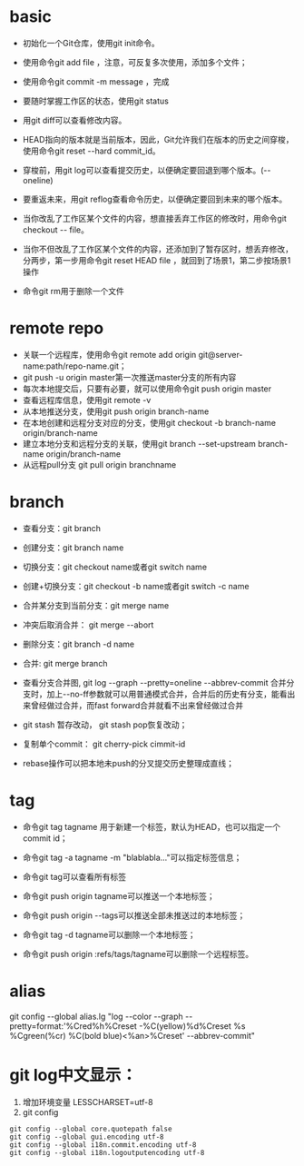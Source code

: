# basic

- 初始化一个Git仓库，使用git init命令。
- 使用命令git add file ，注意，可反复多次使用，添加多个文件；
- 使用命令git commit -m  message ，完成
- 要随时掌握工作区的状态，使用git status
- 用git diff可以查看修改内容。
- HEAD指向的版本就是当前版本，因此，Git允许我们在版本的历史之间穿梭，使用命令git reset --hard commit_id。

- 穿梭前，用git log可以查看提交历史，以便确定要回退到哪个版本。(--oneline)

- 要重返未来，用git reflog查看命令历史，以便确定要回到未来的哪个版本。
- 当你改乱了工作区某个文件的内容，想直接丢弃工作区的修改时，用命令git checkout -- file。
- 当你不但改乱了工作区某个文件的内容，还添加到了暂存区时，想丢弃修改，分两步，第一步用命令git reset HEAD  file ，就回到了场景1，第二步按场景1操作
- 命令git rm用于删除一个文件

# remote repo

 - 关联一个远程库，使用命令git remote add origin git@server-name:path/repo-name.git；
 - git push -u origin master第一次推送master分支的所有内容
 - 每次本地提交后，只要有必要，就可以使用命令git push origin master
 - 查看远程库信息，使用git remote -v
 - 从本地推送分支，使用git push origin branch-name
 - 在本地创建和远程分支对应的分支，使用git checkout -b branch-name origin/branch-name
 - 建立本地分支和远程分支的关联，使用git branch --set-upstream branch-name origin/branch-name
 - 从远程pull分支 git pull origin branchname

# branch
- 查看分支：git branch

- 创建分支：git branch name

- 切换分支：git checkout name或者git switch name

- 创建+切换分支：git checkout -b name或者git switch -c name

- 合并某分支到当前分支：git merge name
- 冲突后取消合并： git merge --abort

- 删除分支：git branch -d name
- 合并: git merge branch
- 查看分支合并图,  git log --graph --pretty=oneline --abbrev-commit
   合并分支时，加上--no-ff参数就可以用普通模式合并，合并后的历史有分支，能看出来曾经做过合并，而fast forward合并就看不出来曾经做过合并
- git stash 暂存改动， git stash pop恢复改动；
- 复制单个commit： git cherry-pick cimmit-id
- rebase操作可以把本地未push的分叉提交历史整理成直线；

# tag

- 命令git tag  tagname 用于新建一个标签，默认为HEAD，也可以指定一个commit id；

- 命令git tag -a tagname  -m "blablabla..."可以指定标签信息；

- 命令git tag可以查看所有标签

- 命令git push origin tagname可以推送一个本地标签；

- 命令git push origin --tags可以推送全部未推送过的本地标签；

- 命令git tag -d tagname可以删除一个本地标签；

- 命令git push origin :refs/tags/tagname可以删除一个远程标签。

# alias

 git config --global alias.lg "log --color --graph --pretty=format:'%Cred%h%Creset -%C(yellow)%d%Creset %s %Cgreen(%cr) %C(bold blue)<%an>%Creset' --abbrev-commit"

 # git log中文显示：
 1.  增加环境变量 LESSCHARSET=utf-8
 2.  git config
    
    git config --global core.quotepath false 
    git config --global gui.encoding utf-8
    git config --global i18n.commit.encoding utf-8 
    git config --global i18n.logoutputencoding utf-8 